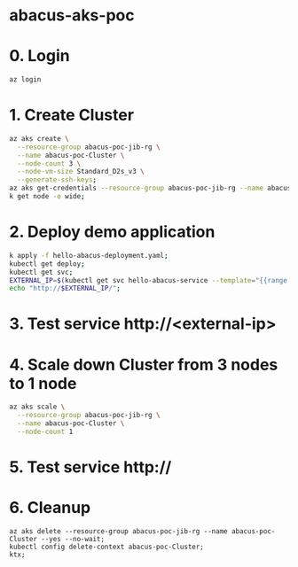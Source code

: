 # abacus-aks-poc
# 0. Login
```sh
az login
```
# 1. Create Cluster
```sh
az aks create \
  --resource-group abacus-poc-jib-rg \
  --name abacus-poc-Cluster \
  --node-count 3 \
  --node-vm-size Standard_D2s_v3 \
  --generate-ssh-keys;
az aks get-credentials --resource-group abacus-poc-jib-rg --name abacus-poc-Cluster;
k get node -o wide;
```
# 2. Deploy demo application
```sh
k apply -f hello-abacus-deployment.yaml;
kubectl get deploy;
kubectl get svc;
EXTERNAL_IP=$(kubectl get svc hello-abacus-service --template="{{range .status.loadBalancer.ingress}}{{.ip}}{{end}}")
echo "http://$EXTERNAL_IP/";
```
# 3. Test service http://\<external-ip\>
# 4. Scale down Cluster from 3 nodes to 1 node
```sh
az aks scale \
  --resource-group abacus-poc-jib-rg \
  --name abacus-poc-Cluster \
  --node-count 1
```
# 5. Test service http://<external-ip>
# 6. Cleanup
```
az aks delete --resource-group abacus-poc-jib-rg --name abacus-poc-Cluster --yes --no-wait;
kubectl config delete-context abacus-poc-Cluster;
ktx;
```